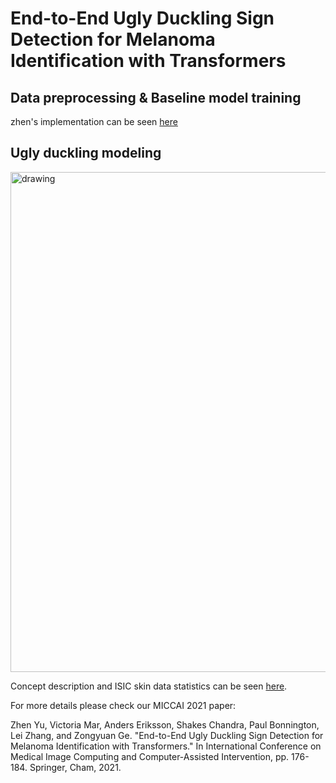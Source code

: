 # End-to-End Ugly Duckling Sign Detection for Melanoma Identification with Transformers
## Data preprocessing & Baseline model training
zhen's implementation can be seen [here](https://github.com/zyimia/SIIMISIC2020/tree/master/Zhen)
## Ugly duckling modeling

<img src="https://github.com/zyimia/SIIMISIC2020/blob/master/Zhen/ugly_duckling/ugly_duckling_sign/ugly_duckling_sign.png" alt="drawing" width="800"/>

Concept description and ISIC skin data statistics can be seen [here](https://github.com/zyimia/SIIMISIC2020/blob/master/Zhen/ugly_duckling/ugly_duckling_sign/ugly_duckling.pdf).

For more details please check our MICCAI 2021 paper:

Zhen Yu, Victoria Mar, Anders Eriksson, Shakes Chandra, Paul Bonnington, Lei Zhang, and Zongyuan Ge. "End-to-End Ugly Duckling Sign Detection for Melanoma Identification with Transformers." In International Conference on Medical Image Computing and Computer-Assisted Intervention, pp. 176-184. Springer, Cham, 2021.

